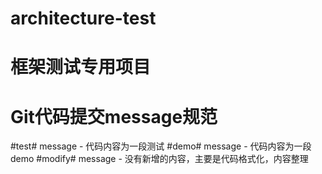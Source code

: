 # architecture-test
# 框架测试专用项目

# Git代码提交message规范
#test# message  -   代码内容为一段测试
#demo# message  -   代码内容为一段demo
#modify# message -  没有新增的内容，主要是代码格式化，内容整理
